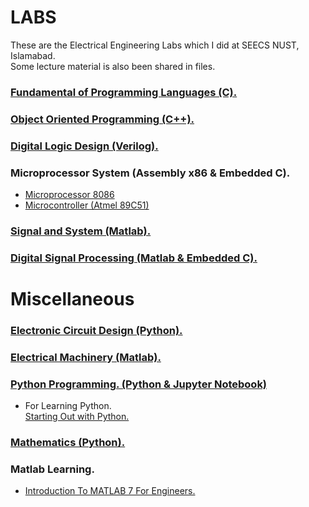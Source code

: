 # LABS
These are the Electrical Engineering Labs which I did at SEECS NUST, Islamabad. <br/>
Some lecture material is also been shared in files.


### [Fundamental of Programming Languages (C).](https://github.com/aljabrak/LABS/tree/main/C)
### [Object Oriented Programming (C++).](https://github.com/aljabrak/LABS/tree/main/C%2B%2B)
### [Digital Logic Design (Verilog).](https://github.com/aljabrak/LABS/tree/main/Verilog)
### Microprocessor System (Assembly x86 & Embedded C).
- [Microprocessor 8086](https://github.com/aljabrak/LABS/tree/main/Assembly/Microprocessor%208086)
- [Microcontroller (Atmel 89C51)](https://github.com/aljabrak/LABS/tree/main/Assembly/Microcontroller%208051)
### [Signal and System (Matlab).](https://github.com/aljabrak/LABS/tree/main/Matlab/Signal%20and%20System)
### [Digital Signal Processing (Matlab & Embedded C).](https://github.com/aljabrak/LABS/tree/main/Matlab/Digital%20Signal%20Processing) <br/>


# Miscellaneous
### [Electronic Circuit Design (Python).]()
### [Electrical Machinery (Matlab).]()
### [Python Programming. (Python & Jupyter Notebook)](https://github.com/aljabrak/LABS/tree/main/Python)
- For Learning Python. <br/> [Starting Out with Python.](https://github.com/aljabrak/Starting-Out-with-Python)
### [Mathematics (Python).](https://github.com/aljabrak/LABS/tree/main/Mathematics)
### Matlab Learning.
- [Introduction To MATLAB 7 For Engineers.](https://github.com/aljabrak/Introduction-to-MATLAB-7-for-Engineers)
